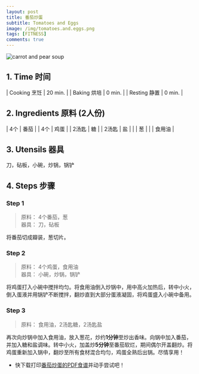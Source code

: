 ```yaml
---
layout: post
title: 番茄炒蛋
subtitle: Tomatoes and Eggs
image: /img/tomatoes.and.eggs.png
tags: [FITNESS]
comments: true
---
```


![carrot and pear soup](https://uraplutonium.github.io/open-recipe/img/tomatoes.and.eggs.png)

## 1. Time 时间

| Cooking 烹饪 | 20 min. |
| Baking 烘培  | 0 min.  |
| Resting 静置 | 0 min.  |

## 2. Ingredients 原料 (2人份)

| 4个   | 番茄   |
| 4个   | 鸡蛋   |
| 2汤匙 | 糖     |
| 2汤匙 | 盐     |
|       | 葱     |
|       | 食用油 |

## 3. Utensils 器具

刀，砧板，小碗，炒锅，锅铲

## 4. Steps 步骤

### Step 1
> 原料： 4个番茄，葱  
> 器具： 刀，砧板

将番茄切成瓣装，葱切片。

### Step 2
> 原料： 4个鸡蛋，食用油  
> 器具： 小碗，炒锅，锅铲

将鸡蛋打入小碗中搅拌均匀。将食用油倒入炒锅中，用中高火加热后，转中小火，倒入蛋液并用锅铲不断搅拌，翻炒直到大部分蛋液凝固，将鸡蛋盛入小碗中备用。

### Step 3
> 原料： 食用油，2汤匙糖，2汤匙盐  

再次向炒锅中加入食用油，放入葱花，炒约**1分钟**至炒出香味。向锅中加入番茄，并加入糖和盐调味。转中小火，加盖炒**5分钟**至番茄软烂，期间偶尔开盖翻炒。将鸡蛋重新加入锅中，翻炒至所有食材混合均匀，鸡蛋全熟后出锅。尽情享用！

- 快下载打印[番茄炒蛋的PDF食谱](https://uraplutonium.github.io/open-recipe/pdf/Tomatoes.and.Eggs.番茄炒蛋.pdf)并动手尝试吧！
